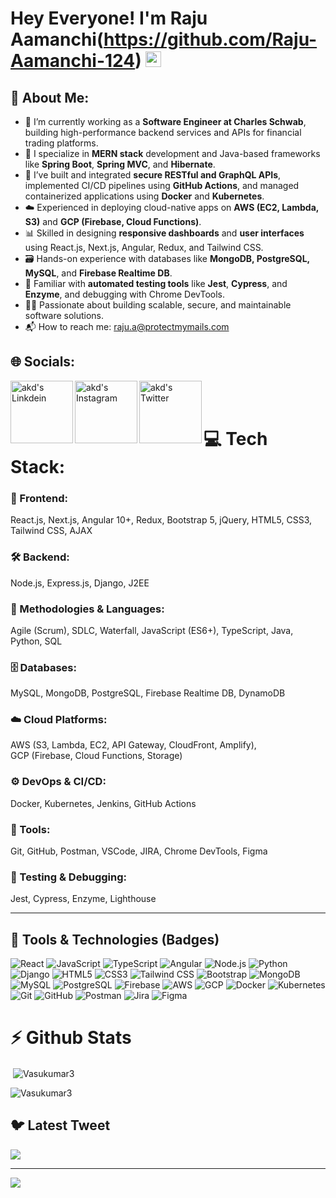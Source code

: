 # Hey Everyone! I'm Raju Aamanchi(https://github.com/Raju-Aamanchi-124) <img src="https://github.com/himanshusharma89/himanshusharma89/blob/master/Hi.gif" width="25px">


## 💫 About Me:

* 💼 I’m currently working as a **Software Engineer at Charles Schwab**, building high-performance backend services and APIs for financial trading platforms.
* 🧠 I specialize in **MERN stack** development and Java-based frameworks like **Spring Boot**, **Spring MVC**, and **Hibernate**.
* 🔧 I’ve built and integrated **secure RESTful and GraphQL APIs**, implemented CI/CD pipelines using **GitHub Actions**, and managed containerized applications using **Docker** and **Kubernetes**.
* ☁️ Experienced in deploying cloud-native apps on **AWS (EC2, Lambda, S3)** and **GCP (Firebase, Cloud Functions)**.
* 📊 Skilled in designing **responsive dashboards** and **user interfaces** using React.js, Next.js, Angular, Redux, and Tailwind CSS.
* 🗃️ Hands-on experience with databases like **MongoDB, PostgreSQL, MySQL**, and **Firebase Realtime DB**.
* 🧪 Familiar with **automated testing tools** like **Jest**, **Cypress**, and **Enzyme**, and debugging with Chrome DevTools.
* 👨‍💻 Passionate about building scalable, secure, and maintainable software solutions.
* 📬 How to reach me: [raju.a@protectmymails.com](mailto:raju.a@protectmymails.com)

## 🌐 Socials:
<a href="https://www.linkedin.com/in/raju-a-25a54abb/"><img align="left" alt="akd's Linkdein" width="100px" src="https://img.shields.io/badge/Linkedin-0A66C2?style=for-the-badge&logo=Linkedin&logoColor=white"/></a>
<a href="https://instagram.com/"><img align="left" alt="akd's Instagram" width="100px" src="https://img.shields.io/badge/Instagram-%23E4405F.svg?logo=Instagram&logoColor=white"/></a><a href="https://twitter.com/"><img align="left" alt="akd's Twitter" width="100px" src="https://img.shields.io/badge/Twitter-%231DA1F2.svg?logo=Twitter&logoColor=white"/>
</a>
<br><br>



# 💻 Tech Stack:

### 🎨 Frontend:
React.js, Next.js, Angular 10+, Redux, Bootstrap 5, jQuery, HTML5, CSS3, Tailwind CSS, AJAX

### 🛠️ Backend:
Node.js, Express.js, Django, J2EE

### 🧠 Methodologies & Languages:
Agile (Scrum), SDLC, Waterfall, JavaScript (ES6+), TypeScript, Java, Python, SQL

### 🗄️ Databases:
 MySQL, MongoDB, PostgreSQL, Firebase Realtime DB, DynamoDB

### ☁️ Cloud Platforms:
AWS (S3, Lambda, EC2, API Gateway, CloudFront, Amplify),  
GCP (Firebase, Cloud Functions, Storage)

### ⚙️ DevOps & CI/CD:
Docker, Kubernetes, Jenkins, GitHub Actions

### 🧰 Tools:
Git, GitHub, Postman, VSCode, JIRA, Chrome DevTools, Figma

### 🧪 Testing & Debugging:
Jest, Cypress, Enzyme, Lighthouse

---

## 🚀 Tools & Technologies (Badges)

![React](https://img.shields.io/badge/react-%2320232a.svg?style=plastic&logo=react&logoColor=%2361DAFB)
![JavaScript](https://img.shields.io/badge/javascript-%23323330.svg?style=plastic&logo=javascript&logoColor=%23F7DF1E)
![TypeScript](https://img.shields.io/badge/typescript-%23007ACC.svg?style=plastic&logo=typescript&logoColor=white)
![Angular](https://img.shields.io/badge/angular-%23DD0031.svg?style=plastic&logo=angular&logoColor=white)
![Node.js](https://img.shields.io/badge/node.js-339933?style=plastic&logo=nodedotjs&logoColor=white)
![Python](https://img.shields.io/badge/python-3670A0?style=plastic&logo=python&logoColor=ffdd54)
![Django](https://img.shields.io/badge/django-%23092E20.svg?style=plastic&logo=django&logoColor=white)
![HTML5](https://img.shields.io/badge/html5-%23E34F26.svg?style=plastic&logo=html5&logoColor=white)
![CSS3](https://img.shields.io/badge/css3-%231572B6.svg?style=plastic&logo=css3&logoColor=white)
![Tailwind CSS](https://img.shields.io/badge/tailwindcss-%2338B2AC.svg?style=plastic&logo=tailwind-css&logoColor=white)
![Bootstrap](https://img.shields.io/badge/bootstrap-%23563D7C.svg?style=plastic&logo=bootstrap&logoColor=white)
![MongoDB](https://img.shields.io/badge/mongodb-%2347A248.svg?style=plastic&logo=mongodb&logoColor=white)
![MySQL](https://img.shields.io/badge/mysql-%2300f.svg?style=plastic&logo=mysql&logoColor=white)
![PostgreSQL](https://img.shields.io/badge/postgresql-%23316192.svg?style=plastic&logo=postgresql&logoColor=white)
![Firebase](https://img.shields.io/badge/firebase-%23039BE5.svg?style=plastic&logo=firebase)
![AWS](https://img.shields.io/badge/AWS-%23FF9900.svg?style=plastic&logo=amazon-aws&logoColor=white)
![GCP](https://img.shields.io/badge/google%20cloud-%234285F4.svg?style=plastic&logo=google-cloud&logoColor=white)
![Docker](https://img.shields.io/badge/docker-%230db7ed.svg?style=plastic&logo=docker&logoColor=white)
![Kubernetes](https://img.shields.io/badge/kubernetes-%23326ce5.svg?style=plastic&logo=kubernetes&logoColor=white)
![Git](https://img.shields.io/badge/git-%23F05033.svg?style=plastic&logo=git&logoColor=white)
![GitHub](https://img.shields.io/badge/github-%23121011.svg?style=plastic&logo=github&logoColor=white)
![Postman](https://img.shields.io/badge/postman-%23FF6C37.svg?style=plastic&logo=postman&logoColor=white)
![Jira](https://img.shields.io/badge/jira-%230A0FFF.svg?style=plastic&logo=jira&logoColor=white)
![Figma](https://img.shields.io/badge/figma-%23F24E1E.svg?style=plastic&logo=figma&logoColor=white)


# ⚡ Github Stats
<p>&nbsp;<img align="center" src="https://github-readme-stats.vercel.app/api?username=Vasukumar3&show_icons=true&locale=en" alt="Vasukumar3" /></p>

<p><img align="center" src="https://github-readme-streak-stats.herokuapp.com/?user=Vasukumar3&" alt="Vasukumar3" /></p>


## 🐦 Latest Tweet
[![](https://gtce.itsvg.in/api?username=https://twitter.com/Vasu_kumar3)](https://github.com/VishwaGauravIn/github-twitter-card-embed)

---
[![](https://visitcount.itsvg.in/api?id=@Vasukumar3&icon=0&color=0)](https://visitcount.itsvg.in)


